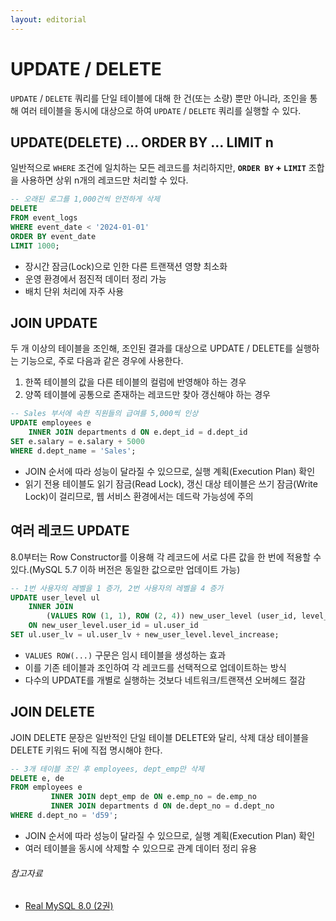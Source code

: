 ```yaml
---
layout: editorial
---
```


# UPDATE / DELETE

`UPDATE` / `DELETE` 쿼리를 단일 테이블에 대해 한 건(또는 소량) 뿐만 아니라, 조인을 통해 여러 테이블을 동시에 대상으로 하여 `UPDATE` / `DELETE` 쿼리를 실행할 수 있다.

## UPDATE(DELETE) ... ORDER BY ... LIMIT n

일반적으로 `WHERE` 조건에 일치하는 모든 레코드를 처리하지만, **`ORDER BY` + `LIMIT`** 조합을 사용하면 상위 n개의 레코드만 처리할 수 있다.

```sql
-- 오래된 로그를 1,000건씩 안전하게 삭제
DELETE
FROM event_logs
WHERE event_date < '2024-01-01'
ORDER BY event_date
LIMIT 1000;
```

- 장시간 잠금(Lock)으로 인한 다른 트랜잭션 영향 최소화
- 운영 환경에서 점진적 데이터 정리 가능
- 배치 단위 처리에 자주 사용

## JOIN UPDATE

두 개 이상의 테이블을 조인해, 조인된 결과를 대상으로 UPDATE / DELETE를 실행하는 기능으로, 주로 다음과 같은 경우에 사용한다.

1. 한쪽 테이블의 값을 다른 테이블의 컬럼에 반영해야 하는 경우
2. 양쪽 테이블에 공통으로 존재하는 레코드만 찾아 갱신해야 하는 경우

```sql
-- Sales 부서에 속한 직원들의 급여를 5,000씩 인상
UPDATE employees e
    INNER JOIN departments d ON e.dept_id = d.dept_id
SET e.salary = e.salary + 5000
WHERE d.dept_name = 'Sales';
```

- JOIN 순서에 따라 성능이 달라질 수 있으므로, 실행 계획(Execution Plan) 확인
- 읽기 전용 테이블도 읽기 잠금(Read Lock), 갱신 대상 테이블은 쓰기 잠금(Write Lock)이 걸리므로, 웹 서비스 환경에서는 데드락 가능성에 주의

## 여러 레코드 UPDATE

8.0부터는 Row Constructor를 이용해 각 레코드에 서로 다른 값을 한 번에 적용할 수 있다.(MySQL 5.7 이하 버전은 동일한 값으로만 업데이트 가능)

```sql
-- 1번 사용자의 레벨을 1 증가, 2번 사용자의 레벨을 4 증가
UPDATE user_level ul
    INNER JOIN
        (VALUES ROW (1, 1), ROW (2, 4)) new_user_level (user_id, level_increase)
    ON new_user_level.user_id = ul.user_id
SET ul.user_lv = ul.user_lv + new_user_level.level_increase;
```

- `VALUES ROW(...)` 구문은 임시 테이블을 생성하는 효과
- 이를 기존 테이블과 조인하여 각 레코드를 선택적으로 업데이트하는 방식
- 다수의 UPDATE를 개별로 실행하는 것보다 네트워크/트랜잭션 오버헤드 절감

## JOIN DELETE

JOIN DELETE 문장은 일반적인 단일 테이블 DELETE와 달리, 삭제 대상 테이블을 DELETE 키워드 뒤에 직접 명시해야 한다.

```sql
-- 3개 테이블 조인 후 employees, dept_emp만 삭제
DELETE e, de
FROM employees e
         INNER JOIN dept_emp de ON e.emp_no = de.emp_no
         INNER JOIN departments d ON de.dept_no = d.dept_no
WHERE d.dept_no = 'd59';
```

- JOIN 순서에 따라 성능이 달라질 수 있으므로, 실행 계획(Execution Plan) 확인
- 여러 테이블을 동시에 삭제할 수 있으므로 관계 데이터 정리 유용

###### 참고자료

- [Real MySQL 8.0 (2권)](https://kobic.net/book/bookInfo/view.do?isbn=9791158392727)
